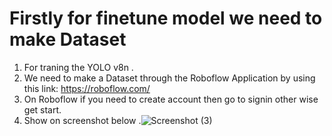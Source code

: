 # Firstly for finetune model we need to make Dataset
1. For traning the YOLO v8n .
2. We need to make a Dataset through the Roboflow Application by using this link: https://roboflow.com/
3. On Roboflow if you need to create account then go to signin other wise get start.
4. Show on screenshot below .![Screenshot (3)](https://github.com/user-attachments/assets/fe59e486-1e15-449f-a62e-8b09283204c0)
